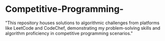 # Competitive-Programming-
"This repository houses solutions to algorithmic challenges from platforms like LeetCode and CodeChef, demonstrating my problem-solving skills and algorithm proficiency in competitive programming scenarios."
